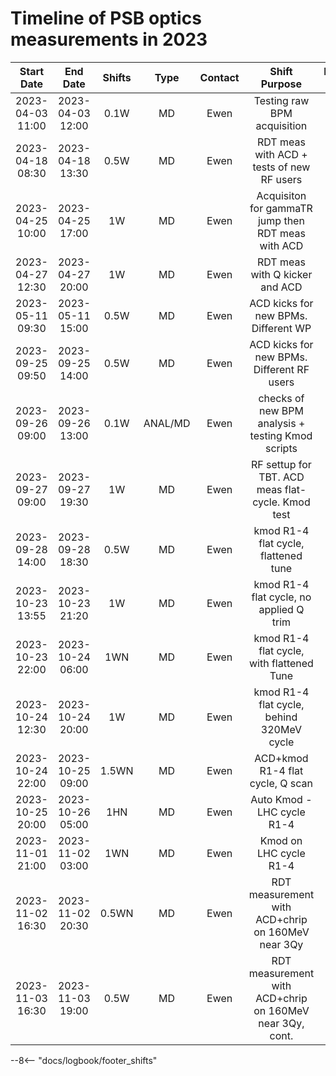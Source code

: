 
# Timeline of PSB optics measurements in 2023

|    Start Date    |     End Date     | Shifts |  Type   | Contact |                      Shift Purpose                       |                Logbook Link                |
|:----------------:|:----------------:|:------:|:-------:|:-------:|:--------------------------------------------------------:|:------------------------------------------:|
| 2023-04-03 11:00 | 2023-04-03 12:00 |  0.1W  |   MD    |  Ewen   |               Testing raw BPM acquisition                |                 No entries                 |
| 2023-04-18 08:30 | 2023-04-18 13:30 |  0.5W  |   MD    |  Ewen   |        RDT meas with ACD + tests of new RF users         | [Start](logbook://2023-04-18,2621,3752065) |
| 2023-04-25 10:00 | 2023-04-25 17:00 |   1W   |   MD    |  Ewen   |    Acquisiton for gammaTR jump then RDT meas with ACD    | [Start](logbook://2023-04-25,2621,3756726) |
| 2023-04-27 12:30 | 2023-04-27 20:00 |   1W   |   MD    |  Ewen   |              RDT meas with Q kicker and ACD              | [Start](logbook://2023-04-27,2621,3757910) |
| 2023-05-11 09:30 | 2023-05-11 15:00 |  0.5W  |   MD    |  Ewen   |           ACD kicks for new BPMs. Different WP           | [Start](logbook://2023-05-11,2621,3766183) |
| 2023-09-25 09:50 | 2023-09-25 14:00 |  0.5W  |   MD    |  Ewen   |        ACD kicks for new BPMs. Different RF users        | [Start](logbook://2023-09-25,2621,3836389) |
| 2023-09-26 09:00 | 2023-09-26 13:00 |  0.1W  | ANAL/MD |  Ewen   |    checks of new BPM analysis + testing Kmod scripts     | [Start](logbook://2023-09-26,2621,3836968) |
| 2023-09-27 09:00 | 2023-09-27 19:30 |   1W   |   MD    |  Ewen   |    RF settup for TBT. ACD meas flat-cycle. Kmod test     | [Start](logbook://2023-09-27,2621,3837557) |
| 2023-09-28 14:00 | 2023-09-28 18:30 |  0.5W  |   MD    |  Ewen   |           kmod R1-4 flat cycle, flattened tune           | [Start](logbook://2023-09-28,2621,3838511) |
| 2023-10-23 13:55 | 2023-10-23 21:20 |   1W   |   MD    |  Ewen   |         kmod R1-4 flat cycle, no applied Q trim          | [Start](logbook://2023-10-23,2621,3852015) |
| 2023-10-23 22:00 | 2023-10-24 06:00 |  1WN   |   MD    |  Ewen   |        kmod R1-4 flat cycle, with flattened Tune         |                 No entries                 |
| 2023-10-24 12:30 | 2023-10-24 20:00 |   1W   |   MD    |  Ewen   |        kmod R1-4 flat cycle, behind 320MeV cycle         | [Start](logbook://2023-10-24,2621,3852622) |
| 2023-10-24 22:00 | 2023-10-25 09:00 | 1.5WN  |   MD    |  Ewen   |             ACD+kmod R1-4 flat cycle, Q scan             | [Start](logbook://2023-10-24,2621,3852999) |
| 2023-10-25 20:00 | 2023-10-26 05:00 |  1HN   |   MD    |  Ewen   |                Auto Kmod - LHC cycle R1-4                |                 No entries                 |
| 2023-11-01 21:00 | 2023-11-02 03:00 |  1WN   |   MD    |  Ewen   |                  Kmod on LHC cycle R1-4                  | [Start](logbook://2023-11-01,2621,3856617) |
| 2023-11-02 16:30 | 2023-11-02 20:30 | 0.5WN  |   MD    |  Ewen   |    RDT measurement with ACD+chrip on 160MeV near 3Qy     | [Start](logbook://2023-11-02,2621,3856796) |
| 2023-11-03 16:30 | 2023-11-03 19:00 |  0.5W  |   MD    |  Ewen   | RDT measurement with ACD+chrip on 160MeV near 3Qy, cont. | [Start](logbook://2023-11-03,2621,3857003) |
<!--                                                                                               Logbook Links: [LINK_NAME](logbook://date, logbook_id, event_id) -->

--8<-- "docs/logbook/footer_shifts"
